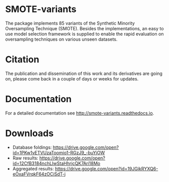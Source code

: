 # SMOTE-variants

The package implements 85 variants of the Synthetic Minority Oversampling Technique (SMOTE). Besides the implementations, an easy to use model selection framework is supplied to enable the rapid evaluation on oversampling techniques on various unseen datasets.

# Citation

The publication and dissemination of this work and its derivatives are going on, please come back in a couple of days or weeks for updates.

# Documentation

For a detailed documentation see http://smote-variants.readthedocs.io.

# Downloads

* Database foldings: https://drive.google.com/open?id=1PKw1vETVUzaToomio1-RGzJ9_-buYjOW
* Raw results: https://drive.google.com/open?id=12CfB3184nchLIwStaHhrjcQK7Ari18Mo
* Aggregated results: https://drive.google.com/open?id=19JGikRYXQ6-eOxaFVrqkF64zOCiSdT-j
